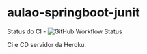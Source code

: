 # aulao-springboot-junit
Status do CI -  ![GitHub Workflow Status](https://img.shields.io/github/workflow/status/inaciomecena/aulao-springboot-junit/maven)


Ci e CD servidor da Heroku.